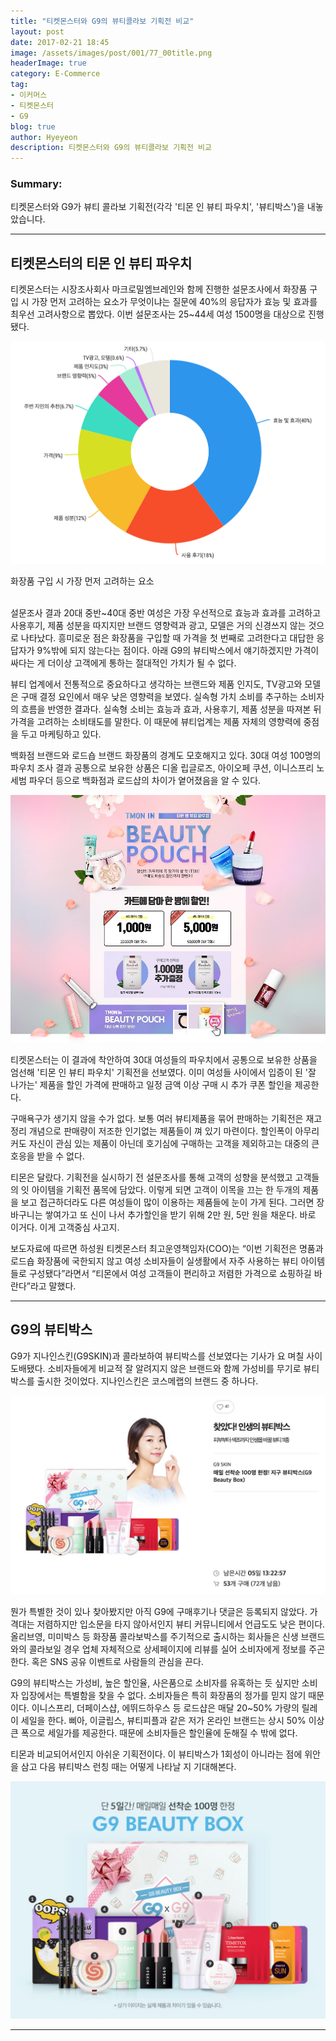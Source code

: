 ```yaml
---
title: "티켓몬스터와 G9의 뷰티콜라보 기획전 비교"
layout: post
date: 2017-02-21 18:45
image: /assets/images/post/001/77_00title.png
headerImage: true
category: E-Commerce
tag:
- 이커머스
- 티켓몬스터
- G9
blog: true
author: Hyeyeon
description: 티켓몬스터와 G9의 뷰티콜라보 기획전 비교
---
```


### Summary:

티켓몬스터와 G9가 뷰티 콜라보 기획전(각각 '티몬 인 뷰티 파우치', '뷰티박스')을 내놓았습니다.

---

## 티켓몬스터의 티몬 인 뷰티 파우치

티켓몬스터는 시장조사회사 마크로밀엠브레인와 함께 진행한 설문조사에서 화장품 구입 시 가장 먼저 고려하는 요소가 무엇이냐는 질문에 40%의 응답자가 효능 및 효과를 최우선 고려사항으로 뽑았다. 이번 설문조사는 25~44세 여성 1500명을 대상으로 진행됐다.

![pic1](/assets/images/post/001/77_01.png)
<figcaption class="caption">화장품 구입 시 가장 먼저 고려하는 요소</figcaption>

<br>

설문조사 결과 20대 중반~40대 중반 여성은 가장 우선적으로 효능과 효과를 고려하고 사용후기, 제품 성분을 따지지만 브랜드 영향력과 광고, 모델은 거의 신경쓰지 않는 것으로 나타났다. 흥미로운 점은 화장품을 구입할 때 가격을 첫 번째로 고려한다고 대답한 응답자가 9%밖에 되지 않는다는 점이다. 아래 G9의 뷰티박스에서 얘기하겠지만 가격이 싸다는 게 더이상 고객에게 통하는 절대적인 가치가 될 수 없다.

뷰티 업계에서 전통적으로 중요하다고 생각하는 브랜드와 제품 인지도, TV광고와 모델은 구매 결정 요인에서 매우 낮은 영향력을 보였다. 실속형 가치 소비를 추구하는 소비자의 흐름을 반영한 결과다. 실속형 소비는 효능과 효과, 사용후기, 제품 성분을 따져본 뒤 가격을 고려하는 소비태도를 말한다. 이 때문에 뷰티업계는 제품 자체의 영향력에 중점을 두고 마케팅하고 있다.

백화점 브랜드와 로드숍 브랜드 화장품의 경계도 모호해지고 있다. 30대 여성 100명의 파우치 조사 결과 공통으로 보유한 상품은 디올 립글로즈, 아이오페 쿠션, 이니스프리 노세범 파우더 등으로 백화점과 로드샵의 차이가 옅어졌음을 알 수 있다.

![pic4](/assets/images/post/001/77_04.jpg)

티켓몬스터는 이 결과에 착안하여 30대 여성들의 파우치에서 공통으로 보유한 상품을 엄선해 '티몬 인 뷰티 파우치' 기획전을 선보였다. 이미 여성들 사이에서 입증이 된 '잘 나가는' 제품을 할인 가격에 판매하고 일정 금액 이상 구매 시 추가 쿠폰 할인을 제공한다.

구매욕구가 생기지 않을 수가 없다. 보통 여러 뷰티제품을 묶어 판매하는 기획전은 재고정리 개념으로 판매량이 저조한 인기없는 제품들이 껴 있기 마련이다. 할인폭이 아무리 커도 자신이 관심 있는 제품이 아닌데 호기심에 구매하는 고객을 제외하고는 대중의 큰 호응을 받을 수 없다.

티몬은 달랐다. 기획전을 실시하기 전 설문조사를 통해 고객의 성향을 분석했고 고객들의 잇 아이템을 기획전 품목에 담았다. 이렇게 되면 고객이 이목을 끄는 한 두개의 제품을 보고 접근하더라도 다른 여성들이 많이 이용하는 제품들에 눈이 가게 된다. 그러면 장바구니는 쌓여가고 또 신이 나서 추가할인을 받기 위해 2만 원, 5만 원을 채운다. 바로 이거다. 이게 고객중심 사고지.

보도자료에 따르면 하성원 티켓몬스터 최고운영책임자(COO)는 “이번 기획전은 명품과 로드숍 화장품에 국한되지 않고 여성 소비자들이 실생활에서 자주 사용하는 뷰티 아이템들로 구성됐다”라면서 “티몬에서 여성 고객들이 편리하고 저렴한 가격으로 쇼핑하길 바란다”라고 말했다.

---

## G9의 뷰티박스

G9가 지나인스킨(G9SKIN)과 콜라보하여 뷰티박스를 선보였다는 기사가 요 며칠 사이 도배됐다. 소비자들에게 비교적 잘 알려지지 않은 브랜드와 함께 가성비를 무기로 뷰티박스를 출시한 것이었다. 지나인스킨은 코스메랩의 브랜드 중 하나다.

![pic2](/assets/images/post/001/77_02.png)

뭔가 특별한 것이 있나 찾아봤지만 아직 G9에 구매후기나 댓글은 등록되지 않았다. 가격대는 저렴하지만 입소문을 타지 않아서인지 뷰티 커뮤니티에서 언급도도 낮은 편이다. 올리브영, 미미박스 등 화장품 콜라보박스를 주기적으로 출시하는 회사들은 신생 브랜드와의 콜라보일 경우 업체 자체적으로 상세페이지에 리뷰를 실어 소비자에게 정보를 주곤 한다. 혹은 SNS 공유 이벤트로 사람들의 관심을 끈다.

G9의 뷰티박스는 가성비, 높은 할인율, 사은품으로 소비자를 유혹하는 듯 싶지만 소비자 입장에서는 특별함을 찾을 수 없다. 소비자들은 특히 화장품의 정가를 믿지 않기 때문이다. 이니스프리, 더페이스샵, 에뛰드하우스 등 로드샵은 매달 20~50% 가량의 릴레이 세일을 한다. 삐아, 이글립스, 뷰티피플과 같은 저가 온라인 브랜드는 상시 50% 이상 큰 폭으로 세일가를 제공한다. 때문에 소비자들은 할인율에 둔해질 수 밖에 없다.

티몬과 비교되어서인지 아쉬운 기획전이다. 이 뷰티박스가 1회성이 아니라는 점에 위안을 삼고 다음 뷰티박스 런칭 때는 어떻게 나타날 지 기대해본다.

![pic3](/assets/images/post/001/77_03.png)

---
